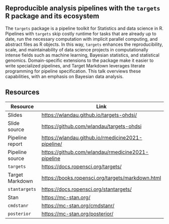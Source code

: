 ## Reproducible analysis pipelines with the `targets` R package and its ecosystem

The `targets` package is a pipeline toolkit for Statistics and data science in R. Pipelines with `targets` skip costly runtime for tasks that are already up to date, run the necessary computation with implicit parallel computing, and abstract files as R objects. In this way, `targets` enhances the reproducibility, scale, and maintainability of data science projects in computationally intense fields such as machine learning, Bayesian statistics, and statistical genomics. Domain-specific extensions to the package make it easier to write specialized pipelines, and Target Markdown leverages literate programming for pipeline specification. This talk overviews these capabilities, with an emphasis on Bayesian data analysis.

## Resources

Resource | Link
---|---
Slides | <https://wlandau.github.io/targets-ohdsi/>
Slide source | <https://github.com/wlandau/targets-ohdsi>
Pipeline report | <https://wlandau.github.io/rmedicine2021-pipeline/>
Pipeline source | <https://github.com/wlandau/rmedicine2021-pipeline>
`targets` | <https://docs.ropensci.org/targets/>
Target Markdown | <https://books.ropensci.org/targets/markdown.html>
`stantargets` |  <https://docs.ropensci.org/stantargets/>
Stan | <https://mc-stan.org/>
`cmdstanr` | <https://mc-stan.org/cmdstanr/>
`posterior` | <https://mc-stan.org/posterior/>

